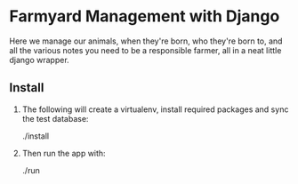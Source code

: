 Farmyard Management with Django
================================

Here we manage our animals, when they're born, who they're born to, and all the various notes you need to be a responsible farmer, all in a neat little django wrapper.

Install
--------

1. The following will create a virtualenv, install required packages and sync the test database:

    ./install

2. Then run the app with:

    ./run


